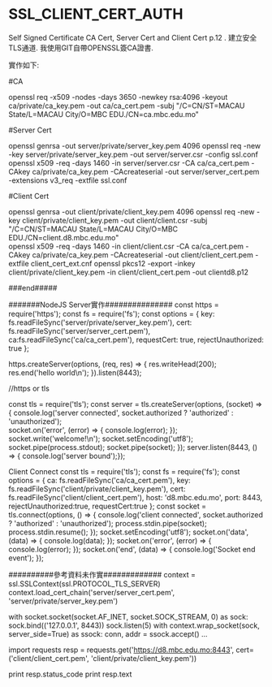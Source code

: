 # SSL_CLIENT_CERT_AUTH

Self Signed Certificate CA Cert, Server Cert and Client Cert p.12 .
建立安全TLS通道.
我使用GIT自帶OPENSSL簽CA證書.

實作如下:

#CA

openssl req -x509 -nodes -days 3650 -newkey rsa:4096 -keyout ca/private/ca_key.pem -out ca/ca_cert.pem -subj "/C=CN/ST=MACAU State/L=MACAU City/O=MBC EDU./CN=ca.mbc.edu.mo"

#Server Cert

openssl genrsa -out server/private/server_key.pem 4096
openssl req -new -key server/private/server_key.pem -out server/server.csr -config ssl.conf 
openssl x509 -req -days 1460 -in server/server.csr -CA ca/ca_cert.pem -CAkey ca/private/ca_key.pem -CAcreateserial -out server/server_cert.pem -extensions v3_req -extfile ssl.conf

#Client Cert

openssl genrsa -out client/private/client_key.pem 4096
openssl req -new -key client/private/client_key.pem -out client/client.csr -subj "/C=CN/ST=MACAU State/L=MACAU City/O=MBC EDU./CN=client.d8.mbc.edu.mo"  
openssl x509 -req -days 1460 -in client/client.csr -CA ca/ca_cert.pem -CAkey ca/private/ca_key.pem -CAcreateserial -out client/client_cert.pem -extfile client_cert_ext.cnf
openssl pkcs12 -export -inkey client/private/client_key.pem -in client/client_cert.pem -out clientd8.p12

###end#####

#######NodeJS Server實作###############
const https = require('https');
const fs = require('fs');
const options = {
  key: fs.readFileSync('server/private/server_key.pem'),
  cert: fs.readFileSync('server/server_cert.pem'),
  ca:fs.readFileSync('ca/ca_cert.pem'),
  requestCert: true, 
  rejectUnauthorized: true
};

https.createServer(options, (req, res) => {
  res.writeHead(200);
  res.end('hello world\n');
}).listen(8443); 

//https or tls

const tls = require('tls');
const server = tls.createServer(options, (socket) => {
    console.log('server connected', socket.authorized ? 'authorized' : 'unauthorized');    
    socket.on('error', (error) => {
        console.log(error);
    });
    socket.write('welcome!\n');
    socket.setEncoding('utf8');
    socket.pipe(process.stdout);
    socket.pipe(socket);
});
server.listen(8443, () => {    console.log('server bound');});


Client Connect
const tls = require('tls');
const fs = require('fs');
const options = {
    ca: fs.readFileSync('ca/ca_cert.pem'),
    key: fs.readFileSync('client/private/client_key.pem'),
    cert: fs.readFileSync('client/client_cert.pem'),
    host: 'd8.mbc.edu.mo',
    port: 8443,
    rejectUnauthorized:true,
    requestCert:true
};
const socket = tls.connect(options, () => {
    console.log('client connected', 
        socket.authorized ? 'authorized' : 'unauthorized');
    process.stdin.pipe(socket);
    process.stdin.resume();
});
socket.setEncoding('utf8');
socket.on('data', (data) => {
    console.log(data);
});
socket.on('error', (error) => {
    console.log(error);
});
socket.on('end', (data) => {
    console.log('Socket end event');
});

##########參考資料未作實#############
context = ssl.SSLContext(ssl.PROTOCOL_TLS_SERVER)
context.load_cert_chain('server/server_cert.pem', 'server/private/server_key.pem')

with socket.socket(socket.AF_INET, socket.SOCK_STREAM, 0) as sock:
    sock.bind(('127.0.0.1', 8443))
    sock.listen(5)
    with context.wrap_socket(sock, server_side=True) as ssock:
        conn, addr = ssock.accept()
        ...

import requests
resp = requests.get('https://d8.mbc.edu.mo:8443', cert=('client/client_cert.pem', 'client/private/client_key.pem'))

print resp.status_code
print resp.text